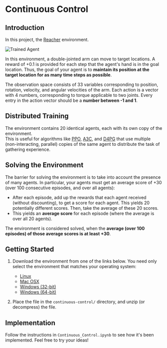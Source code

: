 # Continuous Control

## Introduction

In this project, the [Reacher][Reacher Environment] environment.

![Trained Agent][Trained Agent]

In this environment, a double-jointed arm can move to target locations. 
A reward of +0.1 is provided for each step that the agent's hand is in the goal location.
Thus, the goal of your agent is to **maintain its position at the target location for as many time steps as possible**.

The observation space consists of 33 variables corresponding to position, rotation, velocity, and angular velocities
of the arm.
Each action is a vector with 4 numbers, corresponding to torque applicable to two joints.
Every entry in the action vector should be a **number between -1 and 1**.

## Distributed Training

The environment contains 20 identical agents, each with its own copy of the environment.  
This is useful for algorithms like [PPO](https://arxiv.org/pdf/1707.06347.pdf),
[A3C](https://arxiv.org/pdf/1602.01783.pdf),
and [D4PG](https://openreview.net/pdf?id=SyZipzbCb) that use multiple (non-interacting, parallel) copies
of the same agent to distribute the task of gathering experience.  

## Solving the Environment

The barrier for solving the environment is to take into account the presence of many agents.
In particular, your agents must get an average score of +30 (over 100 consecutive episodes, and over all agents):

- After each episode, add up the rewards that each agent received (without discounting), to get a score for each agent. 
This yields 20 potentially different scores.
Then, take the average of these 20 scores. 
- This yields an **average score** for each episode (where the average is over all 20 agents).

The environment is considered solved, when the **average (over 100 episodes) of those average scores is at least +30**. 

## Getting Started

1. Download the environment from one of the links below. 
You need only select the environment that matches your operating system:

    - [Linux][Linux Environment]
    - [Mac OSX][Mac OSX Environment]
    - [Windows (32-bit)][Windows (32-bit) Environment]
    - [Windows (64-bit)][Windows (64-bit) Environment]
    
2. Place the file in the `continuous-control/` directory, and unzip (or decompress) the file. 

## Implementation

Follow the instructions in `Continuous_Control.ipynb` to see how it's been implemented.
Feel free to try your ideas!

[//]: # (images)
[Trained Agent]: https://user-images.githubusercontent.com/10624937/43851024-320ba930-9aff-11e8-8493-ee547c6af349.gif

[//]: # (links)
[Reacher Environment]: https://github.com/Unity-Technologies/ml-agents/blob/master/docs/Learning-Environment-Examples.md#reacher
[Linux Environment]: https://s3-us-west-1.amazonaws.com/udacity-drlnd/P2/Reacher/Reacher_Linux.zip
[Mac OSX Environment]: https://s3-us-west-1.amazonaws.com/udacity-drlnd/P2/Reacher/Reacher.app.zip
[Windows (32-bit) Environment]: https://s3-us-west-1.amazonaws.com/udacity-drlnd/P2/Reacher/Reacher_Windows_x86.zip
[Windows (64-bit) Environment]: https://s3-us-west-1.amazonaws.com/udacity-drlnd/P2/Reacher/Reacher_Windows_x86_64.zip

